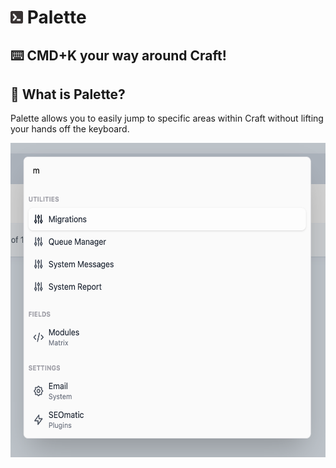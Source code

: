 # <img src="src/icon.svg" height="20" width="20"> Palette
## ⌨️ CMD+K your way around Craft!

## 🤔 What is Palette?
Palette allows you to easily jump to specific areas within Craft without lifting your hands off the keyboard.

<img src="docs/palette-in-cp.png" alt="Palette being demonstrated in the control panel. A search bar with text and results for that search depicted below." width="563" height="503">
